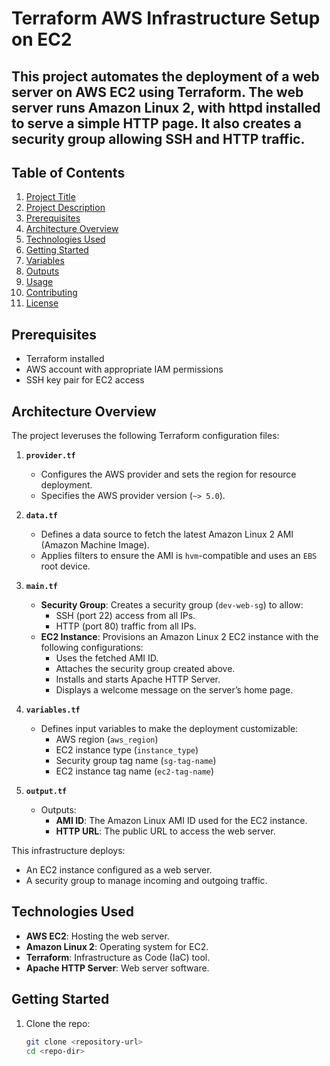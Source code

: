 # Terraform AWS Infrastructure Setup on EC2

## This project automates the deployment of a web server on AWS EC2 using Terraform. The web server runs Amazon Linux 2, with httpd installed to serve a simple HTTP page. It also creates a security group allowing SSH and HTTP traffic.

## Table of Contents
1. [Project Title](#project-title)
2. [Project Description](#project-description)
3. [Prerequisites](#prerequisites)
4. [Architecture Overview](#architecture-overview)
5. [Technologies Used](#technologies-used)
6. [Getting Started](#getting-started)
7. [Variables](#variables)
8. [Outputs](#outputs)
9. [Usage](#usage)
10. [Contributing](#contributing)
11. [License](#license)

## Prerequisites
- Terraform installed
- AWS account with appropriate IAM permissions
- SSH key pair for EC2 access

## Architecture Overview
The project leveruses the following Terraform configuration files:

1. **`provider.tf`**
   - Configures the AWS provider and sets the region for resource deployment.
   - Specifies the AWS provider version (`~> 5.0`).

2. **`data.tf`**
   - Defines a data source to fetch the latest Amazon Linux 2 AMI (Amazon Machine Image).
   - Applies filters to ensure the AMI is `hvm`-compatible and uses an `EBS` root device.

3. **`main.tf`**
   - **Security Group**: Creates a security group (`dev-web-sg`) to allow:
     - SSH (port 22) access from all IPs.
     - HTTP (port 80) traffic from all IPs.
   - **EC2 Instance**: Provisions an Amazon Linux 2 EC2 instance with the following configurations:
     - Uses the fetched AMI ID.
     - Attaches the security group created above.
     - Installs and starts Apache HTTP Server.
     - Displays a welcome message on the server’s home page.

4. **`variables.tf`**
   - Defines input variables to make the deployment customizable:
     - AWS region (`aws_region`)
     - EC2 instance type (`instance_type`)
     - Security group tag name (`sg-tag-name`)
     - EC2 instance tag name (`ec2-tag-name`)

5. **`output.tf`**
   - Outputs:
     - **AMI ID**: The Amazon Linux AMI ID used for the EC2 instance.
     - **HTTP URL**: The public URL to access the web server.

This infrastructure deploys:
- An EC2 instance configured as a web server.
- A security group to manage incoming and outgoing traffic.


## Technologies Used
- **AWS EC2**: Hosting the web server.
- **Amazon Linux 2**: Operating system for EC2.
- **Terraform**: Infrastructure as Code (IaC) tool.
- **Apache HTTP Server**: Web server software.

## Getting Started
1. Clone the repo:
   ```bash
   git clone <repository-url>
   cd <repo-dir>
   ```